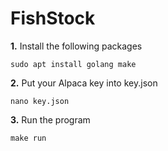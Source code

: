 # FishStock

**1.** Install the following packages
```
sudo apt install golang make
```
**2.** Put your Alpaca key into key.json
```
nano key.json
```
**3.** Run the program
```
make run
```

